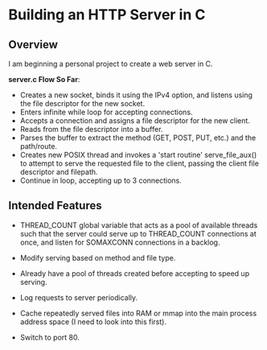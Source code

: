 # Building an HTTP Server in C

## Overview
I am beginning a personal project to create a web server in C. 

**server.c Flow So Far**: 
- Creates a new socket, binds it using the IPv4 option, and listens using the file descriptor for the new socket.   
- Enters infinite while loop for accepting connections.
- Accepts a connection and assigns a file descriptor for the new client.
- Reads from the file descriptor into a buffer.
- Parses the buffer to extract the method (GET, POST, PUT, etc.) and the path/route.
- Creates new POSIX thread and invokes a 'start routine' serve_file_aux() to attempt to serve the requested file to the client, passing the client file descriptor and filepath.
- Continue in loop, accepting up to 3 connections.

## Intended Features

- THREAD_COUNT global variable that acts as a pool of available threads such that the server could serve up to THREAD_COUNT connections at once, and listen for SOMAXCONN connections in a backlog.

- Modify serving based on method and file type.

- Already have a pool of threads created before accepting to speed up serving.

- Log requests to server periodically.

- Cache repeatedly served files into RAM or mmap into the main process address space (I need to look into this first).

- Switch to port 80.
